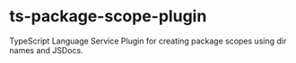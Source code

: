 # ts-package-scope-plugin

TypeScript Language Service Plugin for creating package scopes using dir names and JSDocs.
